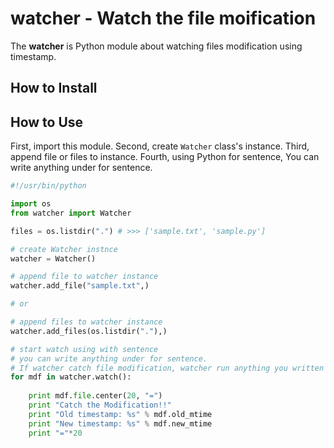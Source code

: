 # watcher - Watch the file moification

The **watcher** is Python module  about watching files modification using timestamp.

## How to Install

## How to Use

First, import this module.
Second, create `Watcher` class's instance.
Third, append file or files to instance.
Fourth, using Python for sentence, You can write anything under for sentence.

```python
#!/usr/bin/python

import os
from watcher import Watcher

files = os.listdir(".") # >>> ['sample.txt', 'sample.py']

# create Watcher instnce
watcher = Watcher()

# append file to watcher instance
watcher.add_file("sample.txt",)

# or 

# append files to watcher instance
watcher.add_files(os.listdir("."),)

# start watch using with sentence
# you can write anything under for sentence.
# If watcher catch file modification, watcher run anything you written
for mdf in watcher.watch():
    
    print mdf.file.center(20, "=")
    print "Catch the Modification!!"
    print "Old timestamp: %s" % mdf.old_mtime
    print "New timestamp: %s" % mdf.new_mtime
    print "="*20

```

